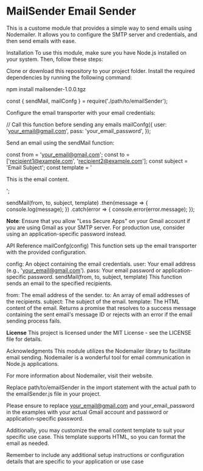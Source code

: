 # MailSender Email Sender #
This is a custome module that provides a simple way to send emails using Nodemailer. It allows you to configure the SMTP server and credentials, and then send emails with ease.

Installation
To use this module, make sure you have Node.js installed on your system. Then, follow these steps:

Clone or download this repository to your project folder.
Install the required dependencies by running the following command:

npm  install mailsender-1.0.0.tgz 

const { sendMail, mailConfg } = require('./path/to/emailSender');


Configure the email transporter with your email credentials:

// Call this function before sending any emails
mailConfg({
  user: 'your_email@gmail.com',
  pass: 'your_email_password',
});

Send an email using the sendMail function:

const from = 'your_email@gmail.com';
const to = ['recipient1@example.com', 'recipient2@example.com'];
const subject = 'Email Subject';
const template = '<p>This is the email content.</p>';

sendMail(from, to, subject, template)
  .then(message => {
    console.log(message);
  })
  .catch(error => {
    console.error(error.message);
  });


**Note**: Ensure that you allow "Less Secure Apps" on your Gmail account if you are using Gmail as your SMTP server. For production use, consider using an application-specific password instead.

API Reference
mailConfg(config)
This function sets up the email transporter with the provided configuration.

config: An object containing the email credentials.
user: Your email address (e.g., 'your_email@gmail.com').
pass: Your email password or application-specific password.
sendMail(from, to, subject, template)
This function sends an email to the specified recipients.

from: The email address of the sender.
to: An array of email addresses of the recipients.
subject: The subject of the email.
template: The HTML content of the email.
Returns a promise that resolves to a success message containing the sent email's message ID or rejects with an error if the email sending process fails.

**License**
This project is licensed under the MIT License - see the LICENSE file for details.

Acknowledgments
This module utilizes the Nodemailer library to facilitate email sending. Nodemailer is a wonderful tool for email communication in Node.js applications.

For more information about Nodemailer, visit their website.

Replace path/to/emailSender in the import statement with the actual path to the emailSender.js file in your project.

Please ensure to replace your_email@gmail.com and your_email_password in the examples with your actual Gmail account and password or application-specific password.

Additionally, you may customize the email content template to suit your specific use case. This template supports HTML, so you can format the email as needed.

Remember to include any additional setup instructions or configuration details that are specific to your application or use case
